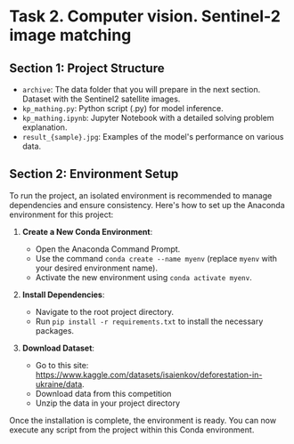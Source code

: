 # Task 2. Computer vision. Sentinel-2 image matching

## Section 1: Project Structure

- `archive`: The data folder that you will prepare in the next section. Dataset with the Sentinel2 satellite images.
- `kp_mathing.py`: Python script (.py) for model inference.
- `kp_mathing.ipynb`: Jupyter Notebook with a detailed solving problem explanation.
- `result_{sample}.jpg`: Examples of the model's performance on various data.


## Section 2: Environment Setup

To run the project, an isolated environment is recommended to manage dependencies and ensure consistency. Here's how to set up the Anaconda environment for this project:

1. **Create a New Conda Environment**:
   - Open the Anaconda Command Prompt.
   - Use the command `conda create --name myenv` (replace `myenv` with your desired environment name).
   - Activate the new environment using `conda activate myenv`.

2. **Install Dependencies**:
   - Navigate to the root project directory.
   - Run `pip install -r requirements.txt` to install the necessary packages.

3. **Download Dataset**:
   - Go to this site: https://www.kaggle.com/datasets/isaienkov/deforestation-in-ukraine/data.
   - Download data from this competition
   - Unzip the data in your project directory

Once the installation is complete, the environment is ready. You can now execute any script from the project within this Conda environment.
